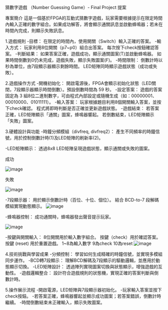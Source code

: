 猜數字遊戲 （Number Guessing Game）- Final Project 提案

專案簡介
這是一個基於FPGA的互動式猜數字遊戲，玩家需要根據提示在限定時間內輸入正確的數字組合。如果成功解答，將會顯示通關訊息並啟動蜂鳴器；若未在時間內完成，則顯示失敗訊息。

1.遊戲規則
-目標：
  在限定的時間內，使用開關（Switch）輸入正確的答案。
-輸入方式：
  玩家利用8位開關（p7~p0）組合出答案。
  每次按下check按鈕確認答案。
-判斷結果：
  如果答案正確，遊戲成功，顯示通關圖案(T)並啟動蜂鳴器。
  如果時間倒數到0仍未完成，遊戲失敗，顯示失敗圖案(F)。
-時間限制：
  倒數計時以秒為單位，由7段顯示器顯示剩餘時間。
  LED矩陣同時顯示遊戲狀態（成功或失敗）。

2.遊戲操作方式
-開機初始化：
  開啟電源後，FPGA會顯示初始化狀態（LED關閉，7段顯示器顯示時間倒數）。預設倒數時間為 59 秒。
-設定答案：
  遊戲的答案固定為 3 組8位二進制數字，可由程式內部設定或隨機生成（如：00000001、00010000、01011111）。
-輸入答案：
  玩家根據題目利用8個開關輸入答案，並按下check確認。
  程式將即時判斷是否正確並更新遊戲狀態。
-遊戲結束：
  若答案正確，LED矩陣顯示「通關」圖案，蜂鳴器響起。
  若倒數結束，LED矩陣顯示「失敗」圖案。

3.硬體設計與功能
-時鐘分頻模組（divfreq, divfreq2）：
  產生不同頻率的時鐘信號，用於控制倒數計時(1)及LED矩陣的刷新率(2)。
  
-LED矩陣顯示：
  透過8x8 LED矩陣呈現遊戲狀態，顯示通關或失敗的圖案。
  
  成功
  
  ![image](https://github.com/user-attachments/assets/5f62a032-0654-4960-8870-447803ee02c9)
  
  失敗
  
  ![image](https://github.com/user-attachments/assets/49657486-f165-412c-af65-a764172fac11)



-7段顯示器：
  用於顯示倒數計時（百位、十位、個位）。
  結合 BCD-to-7 段解碼模組實現動態顯示。
    ![image](https://github.com/user-attachments/assets/447ff8e4-68d8-4808-9fb7-fe5034fde18f)
  
-蜂鳴器控制：
  成功通關時，蜂鳴器發出聲音提示玩家。

![image](https://github.com/user-attachments/assets/e9e21271-928e-47ef-99d6-25ed6642d508)

-按鍵與開關輸入：
  8位開關用於輸入數字組合。
  按鍵（check）用於確認答案。
  按鍵 (reset) 用於重置遊戲。
  1~8為輸入數字 9為check 10為reset
  ![image](https://github.com/user-attachments/assets/da939fb8-2a88-44b2-8d54-21e3d4eb7525)


4.技術挑戰與學習成果
-分頻控制：
  學習如何生成精確的時鐘信號，並實現多模組同步運作。
-BCD轉7段顯示：
  理解BCD解碼及7段顯示的驅動邏輯，並應用於動態顯示切換。
-LED矩陣設計：
  透過陣列實現圖案切換與狀態顯示，增強遊戲的互動性。
-遊戲邏輯整合：
  設計符合遊戲規則的狀態機，實現正確的答案判斷與倒數計時。

5.操作展示流程
-開啟電源，LED矩陣與7段顯示器初始化。
-玩家輸入答案並按下check按鈕。
-若答案正確，蜂鳴器響起並顯示成功圖案；若答案錯誤，倒數計時繼續。
-時間倒數結束未正確輸入，顯示失敗圖案。


